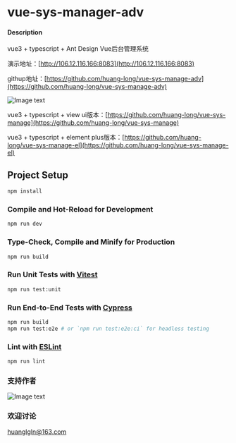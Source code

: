 # vue-sys-manager-adv

#### Description
vue3 + typescript + Ant Design Vue后台管理系统

演示地址：[http://106.12.116.166:8083](http://106.12.116.166:8083)

githup地址：[https://github.com/huang-long/vue-sys-manage-adv](https://github.com/huang-long/vue-sys-manage-adv)

![Image text](https://gitee.com/huanglgln/vue-sys-manage/raw/master/src/images/page.jpg)

vue3 + typescript + view ui版本：[https://github.com/huang-long/vue-sys-manage](https://github.com/huang-long/vue-sys-manage)

vue3 + typescript + element plus版本：[https://github.com/huang-long/vue-sys-manage-el](https://github.com/huang-long/vue-sys-manage-el)
## Project Setup

```sh
npm install
```

### Compile and Hot-Reload for Development

```sh
npm run dev
```

### Type-Check, Compile and Minify for Production

```sh
npm run build
```

### Run Unit Tests with [Vitest](https://vitest.dev/)

```sh
npm run test:unit
```

### Run End-to-End Tests with [Cypress](https://www.cypress.io/)

```sh
npm run build
npm run test:e2e # or `npm run test:e2e:ci` for headless testing
```

### Lint with [ESLint](https://eslint.org/)

```sh
npm run lint
```

### 支持作者

![Image text](https://gitee.com/huanglgln/vue-sys-manage/raw/master/src/images/shoukuanma.png)

### 欢迎讨论

huanglgln@163.com
